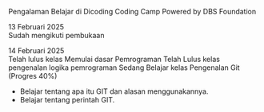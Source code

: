 Pengalaman Belajar di Dicoding Coding Camp Powered by DBS Foundation

13 Februari 2025<br>
Sudah mengikuti pembukaan

14 Februari 2025<br>
Telah lulus kelas Memulai dasar Pemrograman
Telah Lulus kelas pengenalan logika pemrograman
Sedang Belajar kelas Pengenalan Git (Progres 40%)
* Belajar tentang apa itu GIT dan alasan menggunakannya.
* Belajar tentang perintah GIT.

